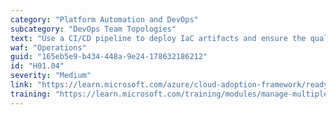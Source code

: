 ```yaml
---
category: "Platform Automation and DevOps"
subcategory: "DevOps Team Topologies"
text: "Use a CI/CD pipeline to deploy IaC artifacts and ensure the quality of your deployment and Azure environments."
waf: "Operations"
guid: "165eb5e9-b434-448a-9e24-178632186212"
id: "H01.04"
severity: "Medium"
link: "https://learn.microsoft.com/azure/cloud-adoption-framework/ready/considerations/infrastructure-as-code"
training: "https://learn.microsoft.com/training/modules/manage-multiple-environments-using-bicep-azure-pipelines/"
---
```

